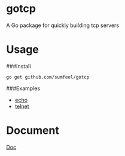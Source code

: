 gotcp
================

A Go package for quickly building tcp servers


Usage
================

###Install

~~~
go get github.com/sumfeel/gotcp
~~~


###Examples

* [echo](https://github.com/sumfeel/gotcp/tree/master/examples/echo)
* [telnet](https://github.com/sumfeel/gotcp/tree/master/examples/telnet)

Document
================

[Doc](http://godoc.org/github.com/sumfeel/gotcp)